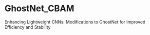 # GhostNet_CBAM
Enhancing Lightweight CNNs: Modifications to GhostNet for Improved Efficiency and Stability
